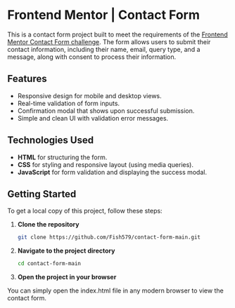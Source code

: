 # Frontend Mentor | Contact Form

This is a contact form project built to meet the requirements of the [Frontend Mentor Contact Form challenge](https://www.frontendmentor.io/challenges/contact-form-uk3p7yY4G). The form allows users to submit their contact information, including their name, email, query type, and a message, along with consent to process their information.

## Features

- Responsive design for mobile and desktop views.
- Real-time validation of form inputs.
- Confirmation modal that shows upon successful submission.
- Simple and clean UI with validation error messages.

## Technologies Used

- **HTML** for structuring the form.
- **CSS** for styling and responsive layout (using media queries).
- **JavaScript** for form validation and displaying the success modal.

## Getting Started

To get a local copy of this project, follow these steps:

1. **Clone the repository**

   ```bash
   git clone https://github.com/Fish579/contact-form-main.git
   ```
2. **Navigate to the project directory**
   ```bash
   cd contact-form-main
   ```
3. **Open the project in your browser**

You can simply open the index.html file in any modern browser to view the contact form.
